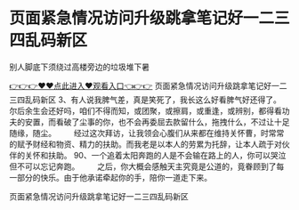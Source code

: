 # 页面紧急情况访问升级跳拿笔记好一二三四乱码新区
别人脚底下须绕过高楼旁边的垃圾堆下暑

<a href="https://github.com/zchuit/pxmid/issues/2">👉👉👉♥♥点此进入♥观看入口👈👉👉</a>
页面紧急情况访问升级跳拿笔记好一二三四乱码新区	3、有人说我脾气差，真是笑死了，我长这么好看脾气好还得了。
尔后余生会还好吗，咱们不得而知，或团聚，或擦肩，或重逢，或辨别，都得看功夫的安置，而看破了尘事的你，也不会再委屈去款留什么，拖拽什么，不过让十足随缘，随尘。
　　经过这次拜访，让我领会心腹们从来都在维持关怀曹，时常常的赋予财经和物资、精力的扶助。而我老是以本人的劳累为托辞，让本人疏于对伙伴的关怀和扶助。
		90、一个追着太阳奔跑的人是不会输在路上的人，你可以哭泣但不可以忘记奔跑。
　　之后，你大概会感触天主究竟是公道的，竟眷顾到了每一部分的快乐。由于他承诺牵起你的手，陪你一道走下来。

页面紧急情况访问升级跳拿笔记好一二三四乱码新区
